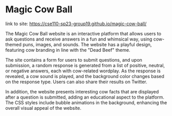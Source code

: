 # Magic Cow Ball

link to site: https://cse110-sp23-group19.github.io/magic-cow-ball/

The Magic Cow Ball website is an interactive platform that allows users to ask questions and receive answers in a fun and whimsical way, using cow-themed puns, images, and sounds. The website has a playful design, featuring cow branding in line with the "Dead Beef" theme.

The site contains a form for users to submit questions, and upon submission, a random response is generated from a list of positive, neutral, or negative answers, each with cow-related wordplay. As the response is revealed, a cow sound is played, and the background color changes based on the response type. Users can also share their results on Twitter.

In addition, the website presents interesting cow facts that are displayed after a question is submitted, adding an educational aspect to the platform. The CSS styles include bubble animations in the background, enhancing the overall visual appeal of the website.